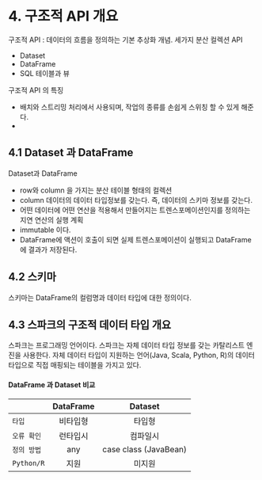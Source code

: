 # 4. 구조적 API 개요

구조적 API : 데이터의 흐름을 정의하는 기본 추상화 개념. 세가지 분산 컬렉션 API

- Dataset
- DataFrame
- SQL 테이블과 뷰

구조적 API 의 특징

- 배치와 스트리밍 처리에서 사용되며, 작업의 종류를 손쉽게 스위칭 할 수 있게 해준다.
-

## 4.1 Dataset 과 DataFrame

Dataset과 DataFrame

- row와 column 을 가지는 분산 테이블 형태의 컬렉션
- column 데이터의 데이터 타입정보를 갖는다. 즉, 데이터의 스키마 정보를 갖는다.
- 어떤 데이터에 어떤 연산을 적용해서 만들어지는 트렌스포메이션인지를 정의하는 지연 연산의 실행 계획
- immutable 이다.
- DataFrame에 액션이 호출이 되면 실제 트렌스포메이션이 실행되고 DataFrame에 결과가 저장된다.

## 4.2 스키마

스키마는 DataFrame의 컬럼명과 데이터 타입에 대한 정의이다.

## 4.3 스파크의 구조적 데이터 타입 개요

스파크는 프로그래밍 언어이다.
스파크는 자체 데이터 타입 정보를 갖는 카탈리스트 엔진을 사용한다.
자체 데이터 타입이 지원하는 언어(Java, Scala, Python, R)의 데이터타입으로 직접 매핑되는 테이블을 가지고 있다.

#### DataFrame 과 Dataset 비교

|             | DataFrame |        Dataset        |
| ----------- | :-------: | :-------------------: |
| `타입`      | 비타입형  |        타입형         |
| `오류 확인` | 런타입시  |       컴파일시        |
| `정의 방법` |    any    | case class (JavaBean) |
| `Python/R`  |   지원    |        미지원         |
